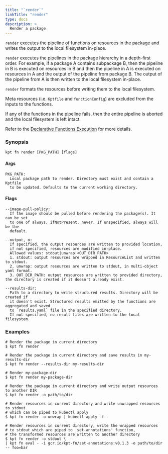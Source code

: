 ```yaml
---
title: "`render`"
linkTitle: "render"
type: docs
description: >
  Render a package
---
```


<!--mdtogo:Short
   Render a package.
-->

`render` executes the pipeline of functions on resources in the package and
writes the output to the local filesystem in-place.

`render` executes the pipelines in the package hierarchy in a depth-first order.
For example, if a package A contains subpackage B, then the pipeline in B is
executed on resources in B and then the pipeline in A is executed on resources
in A and the output of the pipeline from package B. The output of the pipeline
from A is then written to the local filesystem in-place.

`render` formats the resources before writing them to the local filesystem.

Meta resources (i.e. `Kptfile` and `functionConfig`) are excluded from the
inputs to the functions.

If any of the functions in the pipeline fails, then the entire pipeline is
aborted and the local filesystem is left intact.

Refer to the [Declarative Functions Execution] for more details.

### Synopsis

<!--mdtogo:Long-->

```
kpt fn render [PKG_PATH] [flags]
```

#### Args

```
PKG_PATH:
  Local package path to render. Directory must exist and contain a Kptfile
  to be updated. Defaults to the current working directory.
```

#### Flags

```
--image-pull-policy:
  If the image should be pulled before rendering the package(s). It can be set
  to one of always, ifNotPresent, never. If unspecified, always will be the
  default.

--output, o:
  If specified, the output resources are written to provided location,
  if not specified, resources are modified in-place.
  Allowed values: stdout|unwrap|<OUT_DIR_PATH>
  1. stdout: output resources are wrapped in ResourceList and written to stdout.
  2. unwrap: output resources are written to stdout, in multi-object yaml format.
  3. OUT_DIR_PATH: output resources are written to provided directory, the directory is created if it doesn't already exist.

--results-dir:
  Path to a directory to write structured results. Directory will be created if
  it doesn't exist. Structured results emitted by the functions are aggregated and saved
  to `results.yaml` file in the specified directory.
  If not specified, no result files are written to the local filesystem.
```

<!--mdtogo-->

### Examples

<!--mdtogo:Examples-->

```shell
# Render the package in current directory
$ kpt fn render
```

```shell
# Render the package in current directory and save results in my-results-dir
$ kpt fn render --results-dir my-results-dir
```

```shell
# Render my-package-dir
$ kpt fn render my-package-dir
```

```shell
# Render the package in current directory and write output resources to another DIR
$ kpt fn render -o path/to/dir
```

```shell
# Render resources in current directory and write unwrapped resources to stdout
# which can be piped to kubectl apply
$ kpt fn render -o unwrap | kubectl apply -f -
```

```shell
# Render resources in current directory, write the wrapped resources
# to stdout which are piped to 'set-annotations' function,
# the transformed resources are written to another directory
$ kpt fn render -o stdout \
| kpt fn eval - -i gcr.io/kpt-fn/set-annotations:v0.1.3 -o path/to/dir  -- foo=bar
```

<!--mdtogo-->

[declarative functions execution]:
  /book/04-using-functions/01-declarative-function-execution
